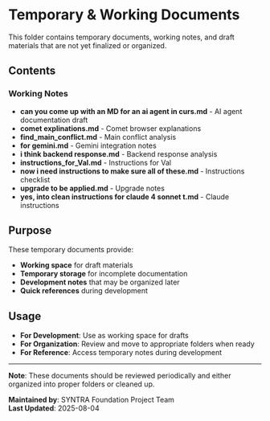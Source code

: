 # Temporary & Working Documents

This folder contains temporary documents, working notes, and draft materials that are not yet finalized or organized.

## Contents

### Working Notes
- **can you come up with an MD for an ai agent in curs.md** - AI agent documentation draft
- **comet explinations.md** - Comet browser explanations
- **find_main_conflict.md** - Main conflict analysis
- **for gemini.md** - Gemini integration notes
- **i think backend response.md** - Backend response analysis
- **instructions_for_Val.md** - Instructions for Val
- **now i need instructions to make sure all of these.md** - Instructions checklist
- **upgrade to be applied.md** - Upgrade notes
- **yes, into clean instructions for claude 4 sonnet t.md** - Claude instructions

## Purpose

These temporary documents provide:
- **Working space** for draft materials
- **Temporary storage** for incomplete documentation
- **Development notes** that may be organized later
- **Quick references** during development

## Usage

- **For Development**: Use as working space for drafts
- **For Organization**: Review and move to appropriate folders when ready
- **For Reference**: Access temporary notes during development

---

**Note**: These documents should be reviewed periodically and either organized into proper folders or cleaned up.

**Maintained by**: SYNTRA Foundation Project Team  
**Last Updated**: 2025-08-04 